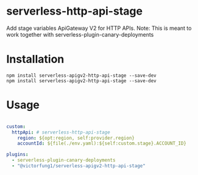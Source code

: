 # serverless-http-api-stage
Add stage variables ApiGateway V2 for HTTP APIs.
Note: This is meant to work together with serverless-plugin-canary-deployments

# Installation
```
npm install serverless-apigv2-http-api-stage --save-dev
npm install serverless-apigv2-http-api-stage --save-dev
```

# Usage
```yaml

custom:
  httpApi: # serverless-http-api-stage
    region: ${opt:region, self:provider.region}
    accountId: ${file(./env.yaml):${self:custom.stage}.ACCOUNT_ID}

plugins:
  - serverless-plugin-canary-deployments
  - "@victorfung1/serverless-apigv2-http-api-stage"
```
